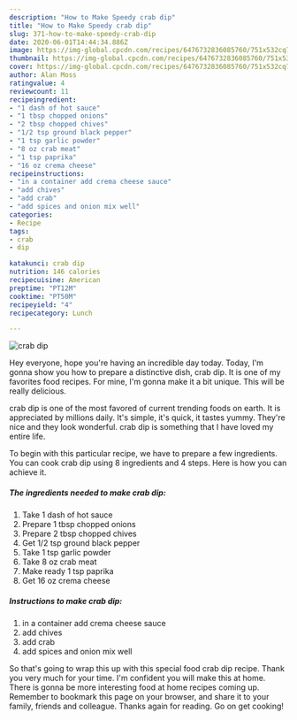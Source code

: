 ```yaml
---
description: "How to Make Speedy crab dip"
title: "How to Make Speedy crab dip"
slug: 371-how-to-make-speedy-crab-dip
date: 2020-06-01T14:44:34.886Z
image: https://img-global.cpcdn.com/recipes/6476732836085760/751x532cq70/crab-dip-recipe-main-photo.jpg
thumbnail: https://img-global.cpcdn.com/recipes/6476732836085760/751x532cq70/crab-dip-recipe-main-photo.jpg
cover: https://img-global.cpcdn.com/recipes/6476732836085760/751x532cq70/crab-dip-recipe-main-photo.jpg
author: Alan Moss
ratingvalue: 4
reviewcount: 11
recipeingredient:
- "1 dash of hot sauce"
- "1 tbsp chopped onions"
- "2 tbsp chopped chives"
- "1/2 tsp ground black pepper"
- "1 tsp garlic powder"
- "8 oz crab meat"
- "1 tsp paprika"
- "16 oz crema cheese"
recipeinstructions:
- "in a container add crema cheese sauce"
- "add chives"
- "add crab"
- "add spices and onion mix well"
categories:
- Recipe
tags:
- crab
- dip

katakunci: crab dip 
nutrition: 146 calories
recipecuisine: American
preptime: "PT12M"
cooktime: "PT50M"
recipeyield: "4"
recipecategory: Lunch

---
```



![crab dip](https://img-global.cpcdn.com/recipes/6476732836085760/751x532cq70/crab-dip-recipe-main-photo.jpg)

Hey everyone, hope you're having an incredible day today. Today, I'm gonna show you how to prepare a distinctive dish, crab dip. It is one of my favorites food recipes. For mine, I'm gonna make it a bit unique. This will be really delicious.



crab dip is one of the most favored of current trending foods on earth. It is appreciated by millions daily. It's simple, it's quick, it tastes yummy. They're nice and they look wonderful. crab dip is something that I have loved my entire life.


To begin with this particular recipe, we have to prepare a few ingredients. You can cook crab dip using 8 ingredients and 4 steps. Here is how you can achieve it.

<!--inarticleads1-->

##### The ingredients needed to make crab dip:

1. Take 1 dash of hot sauce
1. Prepare 1 tbsp chopped onions
1. Prepare 2 tbsp chopped chives
1. Get 1/2 tsp ground black pepper
1. Take 1 tsp garlic powder
1. Take 8 oz crab meat
1. Make ready 1 tsp paprika
1. Get 16 oz crema cheese




<!--inarticleads2-->

##### Instructions to make crab dip:

1. in a container add crema cheese sauce
1. add chives
1. add crab
1. add spices and onion mix well




So that's going to wrap this up with this special food crab dip recipe. Thank you very much for your time. I'm confident you will make this at home. There is gonna be more interesting food at home recipes coming up. Remember to bookmark this page on your browser, and share it to your family, friends and colleague. Thanks again for reading. Go on get cooking!
